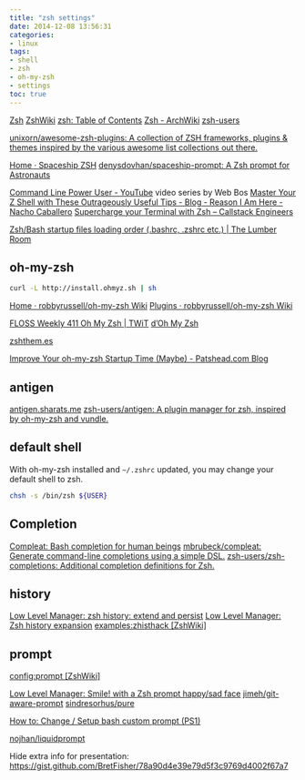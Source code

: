 ```yaml
---
title: "zsh settings"
date: 2014-12-08 13:56:31
categories:
- linux
tags:
- shell
- zsh
- oh-my-zsh
- settings
toc: true
---
```


[Zsh](http://www.zsh.org/)
[ZshWiki](http://zshwiki.org/home/)
[zsh: Table of Contents](http://zsh.sourceforge.net/Doc/Release/zsh_toc.html)
[Zsh - ArchWiki](https://wiki.archlinux.org/index.php/Zsh)
[zsh-users](https://github.com/zsh-users/)

[unixorn/awesome-zsh-plugins: A collection of ZSH frameworks, plugins & themes inspired by the various awesome list collections out there.](https://github.com/unixorn/awesome-zsh-plugins)

[Home · Spaceship ZSH](https://denysdovhan.com/spaceship-prompt/)
[denysdovhan/spaceship-prompt: A Zsh prompt for Astronauts](https://github.com/denysdovhan/spaceship-prompt)

[Command Line Power User - YouTube](https://www.youtube.com/playlist?list=PLu8EoSxDXHP7tXPJp5ZmUpuT7sFvrswzf) video series by Web Bos
[Master Your Z Shell with These Outrageously Useful Tips - Blog - Reason I Am Here - Nacho Caballero](http://reasoniamhere.com/2014/01/11/outrageously-useful-tips-to-master-your-z-shell/)
[Supercharge your Terminal with Zsh – Callstack Engineers](https://blog.callstack.io/supercharge-your-terminal-with-zsh-8b369d689770)

[Zsh/Bash startup files loading order (.bashrc, .zshrc etc.) | The Lumber Room](https://shreevatsa.wordpress.com/2008/03/30/zshbash-startup-files-loading-order-bashrc-zshrc-etc/)

## oh-my-zsh

```sh
curl -L http://install.ohmyz.sh | sh
```

[Home · robbyrussell/oh-my-zsh Wiki](https://github.com/robbyrussell/oh-my-zsh/wiki)
[Plugins · robbyrussell/oh-my-zsh Wiki](https://github.com/robbyrussell/oh-my-zsh/wiki/Plugins)

[FLOSS Weekly 411 Oh My Zsh | TWiT](https://twit.tv/shows/floss-weekly/episodes/411)
[d’Oh My Zsh](https://medium.freecodecamp.com/d-oh-my-zsh-af99ca54212c#.su80q8anf)

[zshthem.es](http://zshthem.es/)

[Improve Your oh-my-zsh Startup Time (Maybe) - Patshead.com Blog](http://blog.patshead.com/2011/04/improve-your-oh-my-zsh-startup-time-maybe.html)

## antigen

[antigen.sharats.me](http://antigen.sharats.me/)
[zsh-users/antigen: A plugin manager for zsh, inspired by oh-my-zsh and vundle.](https://github.com/zsh-users/antigen)

## default shell

With oh-my-zsh installed and `~/.zshrc` updated, you may change your default shell to zsh.

```sh
chsh -s /bin/zsh ${USER}
```

## Completion

[Compleat: Bash completion for human beings](https://limpet.net/mbrubeck/2009/10/30/compleat.html)
[mbrubeck/compleat: Generate command-line completions using a simple DSL.](https://github.com/mbrubeck/compleat)
[zsh-users/zsh-completions: Additional completion definitions for Zsh.](https://github.com/zsh-users/zsh-completions)

## history

[Low Level Manager: zsh history: extend and persist](http://www.lowlevelmanager.com/2012/04/zsh-history-extend-and-persist.html)
[Low Level Manager: Zsh history expansion](http://www.lowlevelmanager.com/2012/05/zsh-history-expansion.html)
[examples:zhisthack [ZshWiki]](http://zshwiki.org/home/examples/zhisthack)

## prompt

[config:prompt [ZshWiki]](http://zshwiki.org/home/config/prompt)

[Low Level Manager: Smile! with a Zsh prompt happy/sad face](http://www.lowlevelmanager.com/2012/03/smile-zsh-prompt-happysad-face.html)
[jimeh/git-aware-prompt](https://github.com/jimeh/git-aware-prompt)
[sindresorhus/pure](https://github.com/sindresorhus/pure)

[How to: Change / Setup bash custom prompt (PS1)](http://www.cyberciti.biz/tips/howto-linux-unix-bash-shell-setup-prompt.html)

[nojhan/liquidprompt](https://github.com/nojhan/liquidprompt)

Hide extra info for presentation:
https://gist.github.com/BretFisher/78a90d4e39e79d5f3c9769d4002f67a7

